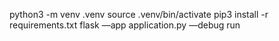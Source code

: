 python3 -m venv .venv
source .venv/bin/activate
pip3 install -r requirements.txt
flask —app application.py —debug run
